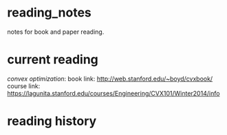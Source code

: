 # reading_notes
notes for book and paper reading.

# current reading

*convex optimization*:
book link: http://web.stanford.edu/~boyd/cvxbook/
course link: https://lagunita.stanford.edu/courses/Engineering/CVX101/Winter2014/info

# reading history

